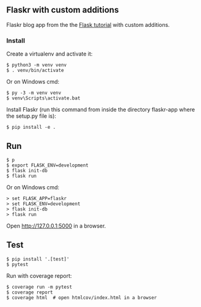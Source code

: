 ## Flaskr with custom additions
Flaskr blog app from the the [Flask tutorial](http://flask.pocoo.org/docs/1.0/tutorial/) with custom additions.

### Install

Create a virtualenv and activate it:

    $ python3 -m venv venv
    $ . venv/bin/activate

Or on Windows cmd:

    $ py -3 -m venv venv
    $ venv\Scripts\activate.bat

Install Flaskr (run this command from inside the directory flaskr-app where the setup.py file is):

    $ pip install -e .

## Run

    $ p
    $ export FLASK_ENV=development
    $ flask init-db
    $ flask run

Or on Windows cmd:

    > set FLASK_APP=flaskr
    > set FLASK_ENV=development
    > flask init-db
    > flask run

Open <http://127.0.0.1:5000> in a browser.

## Test

    $ pip install '.[test]'
    $ pytest

Run with coverage report:

    $ coverage run -m pytest
    $ coverage report
    $ coverage html  # open htmlcov/index.html in a browser
